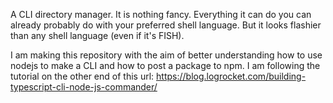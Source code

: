 A CLI directory manager. It is nothing fancy. Everything it can do you can already probably do with your preferred shell language. But it looks flashier than any shell language (even if it's FISH).

I am making this repository with the aim of better understanding how to use nodejs to make a CLI and how to post a package to npm. I am following the tutorial on the other end of this url: <https://blog.logrocket.com/building-typescript-cli-node-js-commander/> 
